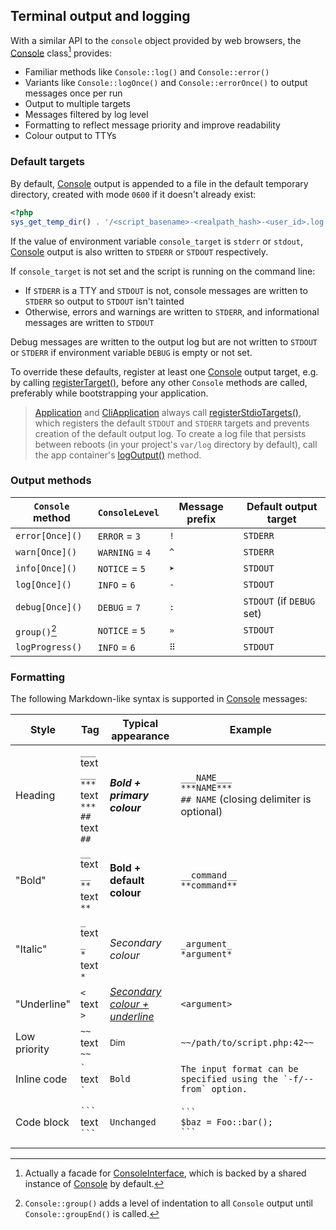 ## Terminal output and logging

With a similar API to the `console` object provided by web browsers, the
[Console][] class[^1] provides:

- Familiar methods like `Console::log()` and `Console::error()`
- Variants like `Console::logOnce()` and `Console::errorOnce()` to output
  messages once per run
- Output to multiple targets
- Messages filtered by log level
- Formatting to reflect message priority and improve readability
- Colour output to TTYs

### Default targets

By default, [Console][] output is appended to a file in the default temporary
directory, created with mode `0600` if it doesn't already exist:

```php
<?php
sys_get_temp_dir() . '/<script_basename>-<realpath_hash>-<user_id>.log'
```

If the value of environment variable `console_target` is `stderr` or `stdout`,
[Console][] output is also written to `STDERR` or `STDOUT` respectively.

If `console_target` is not set and the script is running on the command line:

- If `STDERR` is a TTY and `STDOUT` is not, console messages are written to
  `STDERR` so output to `STDOUT` isn't tainted
- Otherwise, errors and warnings are written to `STDERR`, and informational
  messages are written to `STDOUT`

Debug messages are written to the output log but are not written to `STDOUT` or
`STDERR` if environment variable `DEBUG` is empty or not set.

To override these defaults, register at least one [Console][] output target,
e.g. by calling [registerTarget()][], before any other `Console` methods are
called, preferably while bootstrapping your application.

> [Application][] and [CliApplication][] always call [registerStdioTargets()][],
> which registers the default `STDOUT` and `STDERR` targets and prevents
> creation of the default output log. To create a log file that persists between
> reboots (in your project's `var/log` directory by default), call the app
> container's [logOutput()][] method.

### Output methods

<!-- prettier-ignore -->
| `Console` method | `ConsoleLevel`  | Message prefix | Default output target     |
| ---------------- | --------------- | -------------- | ------------------------- |
| `error[Once]()`  | `ERROR` = `3`   | ` !  `         | `STDERR`                  |
| `warn[Once]()`   | `WARNING` = `4` | ` ^  `         | `STDERR`                  |
| `info[Once]()`   | `NOTICE` = `5`  | ` ➤  `         | `STDOUT`                  |
| `log[Once]()`    | `INFO` = `6`    | ` -  `         | `STDOUT`                  |
| `debug[Once]()`  | `DEBUG` = `7`   | ` :  `         | `STDOUT` (if `DEBUG` set) |
| `group()`[^2]    | `NOTICE` = `5`  | ` »  `         | `STDOUT`                  |
| `logProgress()`  | `INFO` = `6`    | ` ⠿  `         | `STDOUT`                  |

[^1]:
    Actually a facade for [ConsoleInterface][], which is backed by a shared
    instance of [Console][ConsoleService] by default.

[^2]:
    `Console::group()` adds a level of indentation to all `Console` output until
    `Console::groupEnd()` is called.

### Formatting

The following Markdown-like syntax is supported in [Console][] messages:

| Style        | Tag                                                    | Typical appearance                    | Example                                                                   |
| ------------ | ------------------------------------------------------ | ------------------------------------- | ------------------------------------------------------------------------- |
| Heading      | `___` text `___`<br>`***` text `***`<br>`##` text `##` | **_Bold + primary colour_**           | `___NAME___`<br>`***NAME***`<br>`## NAME` (closing delimiter is optional) |
| "Bold"       | `__` text `__`<br>`**` text `**`                       | **Bold + default colour**             | `__command__`<br>`**command**`                                            |
| "Italic"     | `_` text `_`<br>`*` text `*`                           | _Secondary colour_                    | `_argument_`<br>`*argument*`                                              |
| "Underline"  | `<` text `>`                                           | _<u>Secondary colour + underline</u>_ | `<argument>`                                                              |
| Low priority | `~~` text `~~`                                         | <small>Dim</small>                    | `~~/path/to/script.php:42~~`                                              |
| Inline code  | `` ` `` text `` ` ``                                   | <code>Bold</code>                     | `` The input format can be specified using the `-f/--from` option. ``     |
| Code block   | ` ``` `<br>text<br>` ``` `                             | <pre><code>Unchanged</code></pre>     | <pre><code>\`\`\`&#10;$baz = Foo::bar();&#10;\`\`\`</code></pre>          |

[Application]:
  https://salient-labs.github.io/toolkit/Salient.Container.Application.html
[CliApplication]:
  https://salient-labs.github.io/toolkit/Salient.Cli.CliApplication.html
[Console]:
  https://salient-labs.github.io/toolkit/Salient.Core.Facade.Console.html
[ConsoleInterface]:
  https://salient-labs.github.io/toolkit/Salient.Contract.Console.ConsoleInterface.html
[ConsoleService]:
  https://salient-labs.github.io/toolkit/Salient.Console.Console.html
[logOutput()]:
  https://salient-labs.github.io/toolkit/Salient.Container.Application.html#_logOutput
[registerStdioTargets()]:
  https://salient-labs.github.io/toolkit/Salient.Console.Console.html#_registerStdioTargets
[registerTarget()]:
  https://salient-labs.github.io/toolkit/Salient.Console.Console.html#_registerTarget
